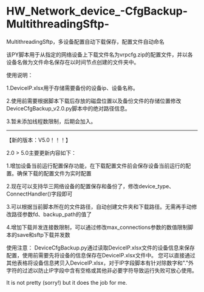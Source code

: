 # HW_Network_device_-CfgBackup-MultithreadingSftp-
MultithreadingSftp，多设备配置自动下载保存，配置文件自动命名

该PY脚本用于从指定的网络设备上下载文件名为vrpcfg.zip的配置文件，并以各设备名做为文件命名保存在以时间节点创建的文件夹中。

使用说明：

  1.DeviceIP.xlsx用于存储需要备份的设备ip、设备名称。
  
  2.使用前需要根据脚本下载后存放的磁盘位置以及备份文件的存储位置修改DeviceCfgBackup_v2.0.py脚本中的绝对路径信息。
  
  3.暂未添加线程数限制，后期会加入。

------------------------------------------------------------------------------------------------------------------
【新的版本：V5.0！！！】

2.0 > 5.0主要更新内容如下：
  
  1.增加设备当前运行配置保存功能，在下载配置文件前会保存设备当前运行的配置。确保下载的配置文件为实时配置
  
  2.现在可以支持华三网络设备的配置保存和备份了，修改device_type、ConnectHandler()字段即可
  
  3.可以根据当前脚本所在的文件路径，自动创建文件夹和下载路径。无需再手动修改路径参数fd、backup_path的值了
  
  4.增加下载并发连接数限制，可以通过修改max_connections参数的数值限制脚本的save和sftp下载并发数

使用注意：
DeviceCfgBackup.py通过读取DeviceIP.xlsx文件的设备信息来保存配置，使用前需要先将设备的信息保存在DeviceIP.xlsx文件中。
您可以直接通过其他表格将设备信息拷贝入DeviceIP.xlsx，对于IP字段脚本有针对除数字和"."外字符的过滤以防止IP字段中含有空格或其他非必要字符导致运行失败可放心使用。 
  
It is not pretty (sorry!) but it does the job for me. 
